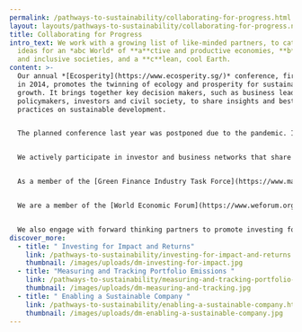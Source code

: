 ```yaml
---
permalink: /pathways-to-sustainability/collaborating-for-progress.html
layout: layouts/pathways-to-sustainability/collaborating-for-progress.njk
title: Collaborating for Progress
intro_text: We work with a growing list of like-minded partners, to catalyse
  ideas for an *abc World* of **a**ctive and productive economies, **b**eautiful
  and inclusive societies, and a **c**lean, cool Earth.
content: >-
  Our annual *[Ecosperity](https://www.ecosperity.sg/)* conference, first held
  in 2014, promotes the twinning of ecology and prosperity for sustainable
  growth. It brings together key decision makers, such as business leaders,
  policymakers, investors and civil society, to share insights and best
  practices on sustainable development.


  The planned conference last year was postponed due to the pandemic. Instead, we instituted an online series of *Ecosperity* Conversations with our portfolio companies and a wide group of stakeholders. Highlights for the year included sessions on biodiversity and ecosystem services, nature-based solutions, and integrated services for sustainable districts.


  We actively participate in investor and business networks that share our common vision of a future that provides equal opportunity and prosperity for all.


  As a member of the [Green Finance Industry Task Force](https://www.mas.gov.sg/news/media-releases/2021/accelerating-green-finance) under the Monetary Authority of Singapore’s [Financial Centre Advisory Panel](https://www.mas.gov.sg/who-we-are/MAS-Advisory-Panels-and-Committees/financial-centre-advisory-panel), we shared our recommendations to establish Singapore as a green finance node.


  We are a member of the [World Economic Forum](https://www.weforum.org/), the [Focusing Capital on the Long Term Initiative](https://www.fcltglobal.org/) and the [Sustainability Accounting Standards Board (SASB)](https://www.sasb.org/). We work with them and others to promote responsible investing. In order to promote increased sustainability-related disclosures among listed companies, for example, we have partnered SASB and [SGX](https://www.sgx.com/) to host awareness sessions for SGX-listed company boards and senior management.


  We also engage with forward thinking partners to promote investing for sustainability and impact, through forums such as the [Global Impact Investing Network](https://thegiin.org/).
discover_more:
  - title: " Investing for Impact and Returns"
    link: /pathways-to-sustainability/investing-for-impact-and-returns.html
    thumbnail: /images/uploads/dm-investing-for-impact.jpg
  - title: "Measuring and Tracking Portfolio Emissions "
    link: /pathways-to-sustainability/measuring-and-tracking-portfolio-emissions.html
    thumbnail: /images/uploads/dm-measuring-and-tracking.jpg
  - title: " Enabling a Sustainable Company "
    link: /pathways-to-sustainability/enabling-a-sustainable-company.html
    thumbnail: /images/uploads/dm-enabling-a-sustainable-company.jpg
---
```

